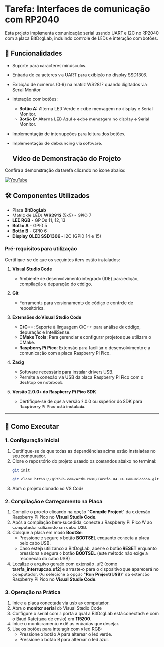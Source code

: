 # Tarefa: Interfaces de comunicação com RP2040

Esta projeto implementa comunicação serial usando UART e I2C no RP2040 com a placa BitDogLab, incluindo controle de LEDs e interação com botões.

## 📌 Funcionalidades

- Suporte para caracteres minúsculos.
- Entrada de caracteres via UART para exibição no display SSD1306.
- Exibição de números (0-9) na matriz WS2812 quando digitados via Serial Monitor.
- Interação com botões:
  - **Botão A:** Alterna LED Verde e exibe mensagem no display e Serial Monitor.
  - **Botão B:** Alterna LED Azul e exibe mensagem no display e Serial Monitor.
- Implementação de interrupções para leitura dos botões.
- Implementação de debouncing via software.

  ## **Vídeo de Demonstração do Projeto**
Confira a demonstração da tarefa clicando no ícone abaixo:

<a href="https://youtube.com/shorts/dcBtznnSRmA">
  <img src="https://img.icons8.com/color/48/000000/youtube-play.png" alt="YouTube" />
</a>

## 🛠️ Componentes Utilizados

- Placa **BitDogLab**
- Matriz de LEDs **WS2812** (5x5) - GPIO 7
- **LED RGB** - GPIOs 11, 12, 13
- **Botão A** - GPIO 5
- **Botão B** - GPIO 6
- **Display OLED SSD1306** - I2C (GPIO 14 e 15)

 ### **Pré-requisitos para utilização**
Certifique-se de que os seguintes itens estão instalados:

1. **Visual Studio Code**  
   - Ambiente de desenvolvimento integrado (IDE) para edição, compilação e depuração do código.

2. **Git**  
   - Ferramenta para versionamento de código e controle de repositórios.  

3. **Extensões do Visual Studio Code**  
   - **C/C++**: Suporte à linguagem C/C++ para análise de código, depuração e IntelliSense.  
   - **CMake Tools**: Para gerenciar e configurar projetos que utilizam o CMake.  
   - **Raspberry Pi Pico**: Extensão para facilitar o desenvolvimento e a comunicação com a placa Raspberry Pi Pico.  

4. **Zadig**  
   - Software necessário para instalar drivers USB.  
   - Permite a conexão via USB da placa Raspberry Pi Pico com o desktop ou notebook.  

5. **Versão 2.0.0+ do Raspberry Pi Pico SDK**  
   - Certifique-se de que a versão 2.0.0 ou superior do SDK para Raspberry Pi Pico está instalada.  
---

## 🚀 Como Executar

### **1. Configuração Inicial**
1. Certifique-se de que todas as dependências acima estão instaladas no seu computador.
2. Clone o repositório do projeto usando os comandos abaixo no terminal:  
   ```bash
   git init
   ```
   ```bash
   git clone https://github.com/Arthuros0/Tarefa-U4-C6-Comunicacao.git
   ```
3. Abra o projeto clonado no VS Code

### **2. Compilação e Carregamento na Placa**
1. Compile o projeto clicando na opção "**Compile Project**" da extensão Raspberry Pi Pico no **Visual Studio Code**.
2. Após a compilação bem-sucedida, conecte a Raspberry Pi Pico W ao computador utilizando um cabo USB.
3. Coloque a placa em modo **BootSel**:
   - Pressione e segure o botão **BOOTSEL** enquanto conecta a placa pelo cabo USB.
   - Caso esteja utilizando a BitDogLab, aperte o botão **RESET** enquanto pressiona e segura o botão **BOOTSEL** (este método não exige a reconexão do cabo USB) 
4. Localize o arquivo gerado com extensão .uf2 (como **tarefa_interrupcao.uf2**) e arraste-o para o dispositivo que aparecerá no computador. Ou selecione a opção "**Run Project(USB)**" da extensão Raspberry Pi Pico no **Visual Studio Code**.

### 3. Operação na Prática

1. Inicie a placa conectada via usb ao computador.
2. Abra o **monitor serial** do Visual Studio Code.
3. Configure o serial com a porta a qual a BitDogLab está conectada e com o Baud Rate(taxa de envio) em **115200**.
4. Inicie o monitoramento e dê as entradas que desejar.
5. Use os botões para interagir com o led RGB:
   - Pressione o botão A para alternar o led verde.
   - Pressione o botão B para alternar o led azul.
